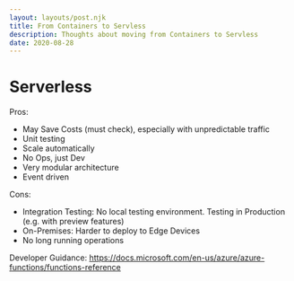 ```yaml
---
layout: layouts/post.njk
title: From Containers to Servless
description: Thoughts about moving from Containers to Servless
date: 2020-08-28
---
```


# Serverless

Pros:
* May Save Costs (must check), especially with unpredictable traffic
* Unit testing
* Scale automatically
* No Ops, just Dev
* Very modular architecture
* Event driven

Cons:
* Integration Testing: No local testing environment. Testing in Production (e.g. with preview features)
* On-Premises: Harder to deploy to Edge Devices
* No long running operations

Developer Guidance:
https://docs.microsoft.com/en-us/azure/azure-functions/functions-reference

